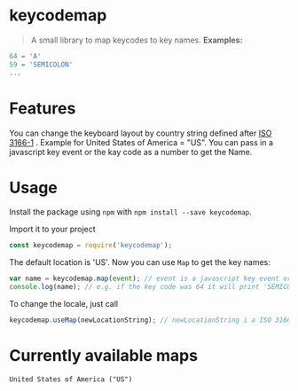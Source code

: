 # keycodemap
> A small library to map keycodes to key names.
**Examples:**
```javascript
64 = 'A'
59 = 'SEMICOLON'
...
``` 
# Features
You can change the keyboard layout by country string defined after [ISO 3166-1](https://en.wikipedia.org/wiki/ISO_3166-1) .
Example for United States of America = "US".
You can pass in a javascript key event or the kay code as a number to get the Name.

# Usage
Install the package using `npm` with `npm install --save keycodemap`.

Import it to your project
```javascript
const keycodemap = require('keycodemap');
```
The default location is 'US'.
Now you can use `Map` to get the key names:
```javascript
var name = keycodemap.map(event); // event is a javascript key event or a number
console.log(name); // e.g. if the key code was 64 it will print 'SEMICOLON'
```
To change the locale, just call
```javascript
keycodemap.useMap(newLocationString); // newLocationString i a ISO 3166-1 string e.g. "US"
```

# Currently available maps
```
United States of America ("US")
```
